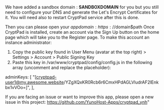We have added a sandbox domain : __SANDBOXDOMAIN__ for you but you still need to configure your DNS and generate the Let's Encrypt Certificates for it.
You will need also to restart CryptPad service after this is done.

Then you can please open your $app domain: https://$domain$path
Once CryptPad is installed, create an account via the Sign Up button on the home page which will take you to the Register page.
To make this account an instance administrator:

1. Copy the public key found in User Menu (avatar at the top right) > Settings > Account > Public Signing Key
2. Paste this key in /var/www/cryptpad/config/config.js in the following array (uncomment and replace the placeholder):

adminKeys: [
        "[cryptpad-user1@my.awesome.website/YZgXQxKR0Rcb6r6CmxHPdAGLVludrAF2lEnkbx1vVOo=]",
],


If you are facing an issue or want to improve this app, please open a new issue in this project: https://github.com/YunoHost-Apps/cryptpad_ynh"
